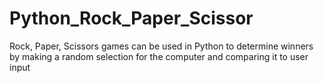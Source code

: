 # Python_Rock_Paper_Scissor
Rock, Paper, Scissors games can be used in Python to determine winners by making a random selection for the computer and comparing it to user input
